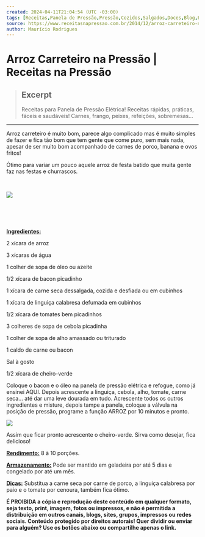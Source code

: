 ```yaml
---
created: 2024-04-11T21:04:54 (UTC -03:00)
tags: [Receitas,Panela de Pressão,Pressão,Cozidos,Salgados,Doces,Blog,Fácil,Rápido]
source: https://www.receitasnapressao.com.br/2014/12/arroz-carreteiro-na-pressao.html
author: Maurício Rodrigues
---
```


# Arroz Carreteiro na Pressão | Receitas na Pressão

> ## Excerpt
> Receitas para Panela de Pressão Elétrica! Receitas rápidas, práticas, fáceis e saudáveis! Carnes, frango, peixes, refeições, sobremesas...

---
Arroz carreteiro é muito bom, parece algo complicado mas é muito simples de fazer e fica tão bom que tem gente que come puro, sem mais nada, apesar de ser muito bom acompanhado de carnes de porco, banana e ovos fritos!

Ótimo para variar um pouco aquele arroz de festa batido que muita gente faz nas festas e churrascos.

<u><br></u>

[![](https://4.bp.blogspot.com/-SfYAm52ZWK8/VIXkxP6CR0I/AAAAAAAAEwM/YZfUe5DB7fg/s640/Arroz%2BCarreteiro%2Bna%2BPress%C3%A3o.jpg)](https://4.bp.blogspot.com/-SfYAm52ZWK8/VIXkxP6CR0I/AAAAAAAAEwM/YZfUe5DB7fg/s1600/Arroz%2BCarreteiro%2Bna%2BPress%C3%A3o.jpg)

<u><br></u>  
<u><br></u>

**<u>Ingredientes:</u>**

2 xícara de arroz

3 xícaras de água

1 colher de sopa de óleo ou azeite

1/2 xícara de bacon picadinho

1 xícara de carne seca dessalgada, cozida e desfiada ou em cubinhos

1 xícara de linguiça calabresa defumada em cubinhos

1/2 xícara de tomates bem picadinhos

3 colheres de sopa de cebola picadinha

1 colher de sopa de alho amassado ou triturado

1 caldo de carne ou bacon

Sal à gosto

1/2 xícara de cheiro-verde

Coloque o bacon e o óleo na panela de pressão elétrica e refogue, como já ensinei AQUI. Depois acrescente a linguiça, cebola, alho, tomate, carne seca... até dar uma leve dourada em tudo. Acrescente todos os outros ingredientes e misture, depois tampe a panela, coloque a válvula na posição de pressão, programe a função ARROZ por 10 minutos e pronto.

[![](https://3.bp.blogspot.com/-7brHhEENG3w/VIXk26MBB5I/AAAAAAAAEwU/ltavhP9ukHU/s1600/Arroz%2BCarreteiro%2Bna%2BPress%C3%A3o%2B-%2BPreparo.jpg)](https://3.bp.blogspot.com/-7brHhEENG3w/VIXk26MBB5I/AAAAAAAAEwU/ltavhP9ukHU/s1600/Arroz%2BCarreteiro%2Bna%2BPress%C3%A3o%2B-%2BPreparo.jpg)

Assim que ficar pronto acrescente o cheiro-verde. Sirva como desejar, fica delicioso!

**<u>Rendimento:</u>** 8 à 10 porções.

**<u>Armazenamento:</u>** Pode ser mantido em geladeira por até 5 dias e congelado por até um mês.

**<u>Dicas:</u>** Substitua a carne seca por carne de porco, a linguiça calabresa por paio e o tomate por cenoura, também fica ótimo.

**É PROIBIDA a cópia e reprodução deste conteúdo em qualquer formato, seja texto, print, imagem, fotos ou impressos, e não é permitida a distribuição em outros canais, blogs, sites, grupos, impressos ou redes sociais. Conteúdo protegido por direitos autorais! Quer dividir ou enviar para alguém? Use os botões abaixo ou compartilhe apenas o link.**
